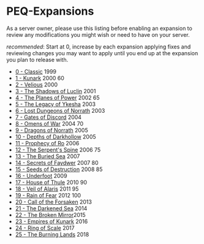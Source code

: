 # PEQ-Expansions

As a server owner, please use this listing before enabling an expansion to review any modifications you might wish or need to have on your server.

*recommended*: Start at 0, increase by each expansion applying fixes and reviewing changes you may want to apply until you end up at the expansion you plan to release with.


* [0 - Classic](https://github.com/xackery/peq-expansions/blob/master/0-classic.md) 1999
* [1 - Kunark](https://github.com/xackery/peq-expansions/blob/master/1-kunark.md) 2000 60
* [2 - Velious](https://github.com/xackery/peq-expansions/blob/master/2-velious.md) 2000
* [3 - The Shadows of Luclin](https://github.com/xackery/peq-expansions/blob/master/3-luclin.md) 2001
* [4 - The Planes of Power](https://github.com/xackery/peq-expansions/blob/master/4-pop.md) 2002 65
* [5 - The Legacy of Ykesha](https://github.com/xackery/peq-expansions/blob/master/5-loy.md) 2003
* [6 - Lost Dungeons of Norrath](https://github.com/xackery/peq-expansions/blob/master/6-ldon.md) 2003
* [7 - Gates of Discord](https://github.com/xackery/peq-expansions/blob/master/7-god.md) 2004
* [8 - Omens of War](https://github.com/xackery/peq-expansions/blob/master/8-oow.md) 2004 70
* [9 - Dragons of Norrath](https://github.com/xackery/peq-expansions/blob/master/9-don.md) 2005
* [10 - Depths of Darkhollow](https://github.com/xackery/peq-expansions/blob/master/10-dodh.md) 2005
* [11 - Prophecy of Ro](https://github.com/xackery/peq-expansions/blob/master/11-por.md) 2006
* [12 - The Serpent's Spine](https://github.com/xackery/peq-expansions/blob/master/12-tss.md) 2006 75
* [13 - The Buried Sea](https://github.com/xackery/peq-expansions/blob/master/13-tbs.md) 2007
* [14 - Secrets of Faydwer](https://github.com/xackery/peq-expansions/blob/master/14-sof.md) 2007 80
* [15 - Seeds of Destruction](https://github.com/xackery/peq-expansions/blob/master/15-sod.md) 2008 85
* [16 - Underfoot](https://github.com/xackery/peq-expansions/blob/master/16-uf.md) 2009
* [17 - House of Thule](https://github.com/xackery/peq-expansions/blob/master/17-hot.md) 2010 90
* [18 - Veil of Alaris](https://github.com/xackery/peq-expansions/blob/master/18-voa.md) 2011 95
* [19 - Rain of Fear](https://github.com/xackery/peq-expansions/blob/master/19-rof.md) 2012 100
* [20 - Call of the Forsaken](https://github.com/xackery/peq-expansions/blob/master/20-cotf.md) 2013
* [21 - The Darkened Sea](https://github.com/xackery/peq-expansions/blob/master/21-tds.md) 2014
* [22 - The Broken Mirror](https://github.com/xackery/peq-expansions/blob/master/22-tbm.md)2015
* [23 - Empires of Kunark](https://github.com/xackery/peq-expansions/blob/master/23-eof.md) 2016
* [24 - Ring of Scale](https://github.com/xackery/peq-expansions/blob/master/24.ros.md) 2017
* [25 - The Burning Lands](https://github.com/xackery/peq-expansions/blob/master/25-tbl.md) 2018

